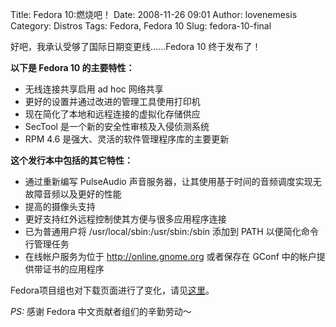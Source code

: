 Title: Fedora 10:燃烧吧！
Date: 2008-11-26 09:01
Author: lovenemesis
Category: Distros
Tags: Fedora, Fedora 10
Slug: fedora-10-final

好吧，我承认受够了国际日期变更线……Fedora 10 终于发布了！  
  
**以下是 Fedora 10 的主要特性：**

-   无线连接共享启用 ad hoc 网络共享
-   更好的设置并通过改进的管理工具使用打印机
-   现在简化了本地和远程连接的虚拟化存储供应
-   SecTool 是一个新的安全性审核及入侵侦测系统
-   RPM 4.6 是强大、灵活的软件管理程序库的主要更新

**这个发行本中包括的其它特性：**

-   通过重新编写 PulseAudio
    声音服务器，让其使用基于时间的音频调度实现无故障音频以及更好的性能
-   提高的摄像头支持
-   更好支持红外远程控制使其方便与很多应用程序连接
-   已为普通用户将 /usr/local/sbin:/usr/sbin:/sbin 添加到 PATH
    以便简化命令行管理任务
-   在线帐户服务为位于 http://online.gnome.org 或者保存在 GConf
    中的帐户提供带证书的应用程序

Fedora项目组也对下载页面进行了变化，请见[这里](https://fedoraproject.org/zh_CN/get-fedora)。

*PS:* 感谢 Fedora 中文贡献者组们的辛勤劳动～
